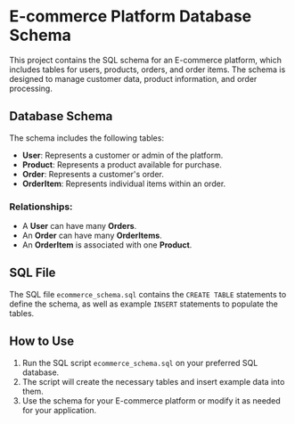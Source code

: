 # E-commerce Platform Database Schema

This project contains the SQL schema for an E-commerce platform, which includes tables for users, products, orders, and order items. The schema is designed to manage customer data, product information, and order processing.

## Database Schema

The schema includes the following tables:

- **User**: Represents a customer or admin of the platform.
- **Product**: Represents a product available for purchase.
- **Order**: Represents a customer's order.
- **OrderItem**: Represents individual items within an order.

### Relationships:
- A **User** can have many **Orders**.
- An **Order** can have many **OrderItems**.
- An **OrderItem** is associated with one **Product**.



## SQL File

The SQL file `ecommerce_schema.sql` contains the `CREATE TABLE` statements to define the schema, as well as example `INSERT` statements to populate the tables.

## How to Use

1. Run the SQL script `ecommerce_schema.sql` on your preferred SQL database.
2. The script will create the necessary tables and insert example data into them.
3. Use the schema for your E-commerce platform or modify it as needed for your application.


